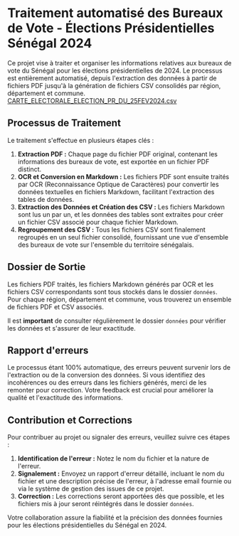 # Traitement automatisé des Bureaux de Vote - Élections Présidentielles Sénégal 2024

Ce projet vise à traiter et organiser les informations relatives aux bureaux de vote du Sénégal pour les élections présidentielles de 2024. Le processus est entièrement automatisé, depuis l'extraction des données à partir de fichiers PDF jusqu'à la génération de fichiers CSV consolidés par région, département et commune.
[CARTE_ELECTORALE_ELECTION_PR_DU_25FEV2024.csv](CARTE_ELECTORALE_ELECTION_PR_DU_25FEV2024.csv)


## Processus de Traitement

Le traitement s'effectue en plusieurs étapes clés :

1. **Extraction PDF :** Chaque page du fichier PDF original, contenant les informations des bureaux de vote, est exportée en un fichier PDF distinct.
2. **OCR et Conversion en Markdown :** Les fichiers PDF sont ensuite traités par OCR (Reconnaissance Optique de Caractères) pour convertir les données textuelles en fichiers Markdown, facilitant l'extraction des tables de données.
3. **Extraction des Données et Création des CSV :** Les fichiers Markdown sont lus un par un, et les données des tables sont extraites pour créer un fichier CSV associé pour chaque fichier Markdown.
4. **Regroupement des CSV :** Tous les fichiers CSV sont finalement regroupés en un seul fichier consolidé, fournissant une vue d'ensemble des bureaux de vote sur l'ensemble du territoire sénégalais.

## Dossier de Sortie

Les fichiers PDF traités, les fichiers Markdown générés par OCR et les fichiers CSV correspondants sont tous stockés dans le dossier `données`. Pour chaque région, département et commune, vous trouverez un ensemble de fichiers PDF et CSV associés.

Il est **important** de consulter régulièrement le dossier `données` pour vérifier les données et s'assurer de leur exactitude.

## Rapport d'erreurs

Le processus étant 100% automatique, des erreurs peuvent survenir lors de l'extraction ou de la conversion des données. Si vous identifiez des incohérences ou des erreurs dans les fichiers générés, merci de les remonter pour correction. Votre feedback est crucial pour améliorer la qualité et l'exactitude des informations.

## Contribution et Corrections

Pour contribuer au projet ou signaler des erreurs, veuillez suivre ces étapes :

1. **Identification de l'erreur :** Notez le nom du fichier et la nature de l'erreur.
2. **Signalement :** Envoyez un rapport d'erreur détaillé, incluant le nom du fichier et une description précise de l'erreur, à l'adresse email fournie ou via le système de gestion des issues de ce projet.
3. **Correction :** Les corrections seront apportées dès que possible, et les fichiers mis à jour seront réintégrés dans le dossier `données`.

Votre collaboration assure la fiabilité et la précision des données fournies pour les élections présidentielles du Sénégal en 2024.